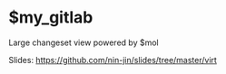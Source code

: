 # $my_gitlab

Large changeset view powered by $mol

Slides: https://github.com/nin-jin/slides/tree/master/virt

